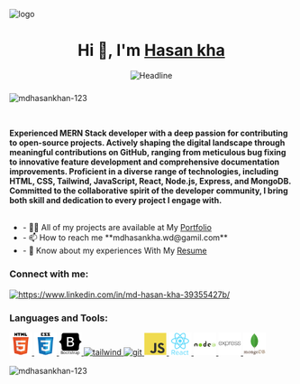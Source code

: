![logo](https://github.com/mdhasankhan-123/mdhasankhan-123/blob/master/github_banner.png)
<h1 align="center">Hi 👋, I'm <a href="https://portfolio-f9c1b.firebaseapp.com/">Hasan kha</a></h1>
 <div align=center>
        <img src="https://readme-typing-svg.herokuapp.com?color=%236FDA44&size=32&center=true&vCenter=true&width=600&height=50&lines=A+MERN+Stack+web+Developer;A+Front+End+web+developer;From+Bangladesh;" alt="Headline" />
    </div>
<h3 align="center"></h3>
<p align="left"> <img
                src="https://komarev.com/ghpvc/?username=mdhasankhan-123&label=Profile%20views&color=0e75b6&style=flat"
                alt="mdhasankhan-123" /> 
</p>

<div align=left>
        <br>
  <p>
    <strong>
                Experienced MERN Stack developer with a deep passion for contributing to open-source projects. Actively shaping the                   digital landscape through meaningful contributions on GitHub, ranging from meticulous bug fixing to innovative                        feature development and comprehensive documentation improvements. Proficient in a diverse range of technologies,                      including HTML, CSS, Tailwind, JavaScript, React, Node.js, Express, and MongoDB. Committed to the collaborative                       spirit of the developer community, I bring both skill and dedication to every project I engage with.<br><br>
    </strong>
  </p>
        <ul>
            <li>- 👨‍💻 All of my projects are available at My <a href="https://portfolio-of-mdhasankha.web.app/">Portfolio</a></li>
            <li>- 📫 How to reach me **mdhasankha.wd@gamil.com**</li>
            <li>- 📄 Know about my experiences With My <a href="https://drive.google.com/file/d/1ODOvvDFufQbkT_1vjqXqs2ECbXPY88Vn/view?usp=sharing">Resume</a></li>            
        </ul>
    </div>
<h3 align="left">Connect with me:</h3>
        <p align="left">
            <a href="https://linkedin.com/in/https://www.linkedin.com/in/md-hasan-kha-39355427b/" target="blank"><img
                    align="center"
                    src="https://raw.githubusercontent.com/rahuldkjain/github-profile-readme-generator/master/src/images/icons/Social/linked-in-alt.svg"
                    alt="https://www.linkedin.com/in/md-hasan-kha-39355427b/" height="30" width="40" /></a></p>
<h3 align="left">Languages and Tools:</h3>
        <p align="left"> 
            <a href="https://www.w3.org/html/" target="_blank" rel="noreferrer"> <img
                src="https://raw.githubusercontent.com/devicons/devicon/master/icons/html5/html5-original-wordmark.svg"
                alt="html5" width="40" height="40" /> 
            </a>
            <a href="https://www.w3schools.com/css/" target="_blank"
                rel=    "noreferrer"> <img
                    src="https://raw.githubusercontent.com/devicons/devicon/master/icons/css3/css3-original-wordmark.svg"
                    alt="css3" width="40" height="40" /> 
            </a>
            <a href="https://getbootstrap.com" target="_blank" rel="noreferrer"> <img
                    src="https://raw.githubusercontent.com/devicons/devicon/master/icons/bootstrap/bootstrap-plain-wordmark.svg"
                    alt="bootstrap" width="40" height="40" /> 
            </a>
            <a href="https://tailwindcss.com/" target="_blank"
                rel="noreferrer"> <img src="https://www.vectorlogo.zone/logos/tailwindcss/tailwindcss-icon.svg"
                    alt="tailwind" width="40" height="40" /> 
            </a>
            <a href="https://git-scm.com/" target="_blank"
                rel="noreferrer"> <img src="https://www.vectorlogo.zone/logos/git-scm/git-scm-icon.svg" alt="git" width="40"
                    height="40" />
            </a>
            <a href="https://developer.mozilla.org/en-US/docs/Web/JavaScript" target="_blank" rel="noreferrer"> <img
                src="https://raw.githubusercontent.com/devicons/devicon/master/icons/javascript/javascript-original.svg"
                alt="javascript" width="40" height="40" /> 
            </a><a href="https://reactjs.org/" target="_blank"
                rel="noreferrer"> <img
                    src="https://raw.githubusercontent.com/devicons/devicon/master/icons/react/react-original-wordmark.svg"
                    alt="react" width="40" height="40" /> 
            </a>
            <a href="https://nodejs.org" target="_blank"
                rel="noreferrer"> <img
                    src="https://raw.githubusercontent.com/devicons/devicon/master/icons/nodejs/nodejs-original-wordmark.svg"
                    alt="nodejs" width="40" height="40" /> 
            </a>
            <a href="https://expressjs.com" target="_blank"
                rel="noreferrer"> <img
                    src="https://raw.githubusercontent.com/devicons/devicon/master/icons/express/express-original-wordmark.svg"
                    alt="express" width="40" height="40" /> 
            </a>
            <a href="https://www.mongodb.com/" target="_blank"
                rel="noreferrer"> <img
                    src="https://raw.githubusercontent.com/devicons/devicon/master/icons/mongodb/mongodb-original-wordmark.svg"
                    alt="mongodb" width="40" height="40" /> 
            </a></p>

  <p><img align="center"
                src="https://github-readme-stats.vercel.app/api/top-langs?username=mdhasankhan-123&show_icons=true&locale=en&layout=compact"
                alt="mdhasankhan-123" /></p>
